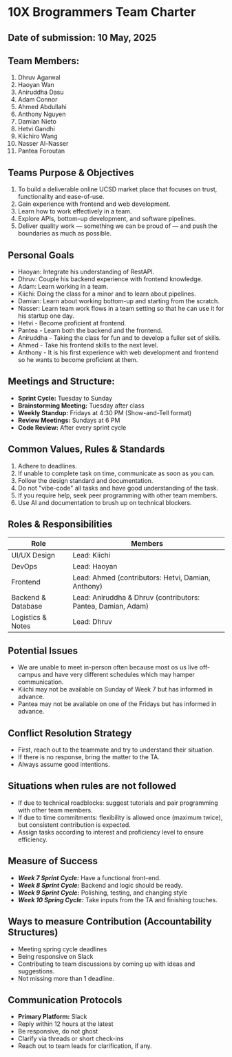 # 10X Brogrammers Team Charter 

## Date of submission: 10 May, 2025

## Team Members:
1. Dhruv Agarwal
2. Haoyan Wan
3. Aniruddha Dasu
4. Adam Connor
5. Ahmed Abdullahi
6. Anthony Nguyen
7. Damian Nieto
8. Hetvi Gandhi
9. Kiichiro Wang
10. Nasser Al-Nasser
11. Pantea Foroutan

## Teams Purpose & Objectives
1. To build a deliverable online UCSD market place that focuses on trust, functionality and ease-of-use. 
2. Gain experience with frontend and web development.
3. Learn how to work effectively in a team.
4. Explore APIs, bottom-up development, and software pipelines. 
5. Deliver quality work — something we can be proud of — and push the boundaries as much as possible.


## Personal Goals
- Haoyan: Integrate his understanding of RestAPI.
- Dhruv: Couple his backend experience with frontend knowledge.
- Adam: Learn working in a team.
- Kiichi: Doing the class for a minor and to learn about pipelines.
- Damian: Learn about working bottom-up and starting from the scratch.
- Nasser: Learn team work flows in a team setting so that he can use it for his startup one day.
- Hetvi - Become proficient at frontend.
- Pantea - Learn both the backend and the frontend.
- Aniruddha - Taking the class for fun and to develop a fuller set of skills.
- Ahmed - Take his frontend skills to the next level. 
- Anthony - It is his first experience with web development and frontend so he wants to become proficient at them. 

## Meetings and Structure:
- **Sprint Cycle:** Tuesday to Sunday
- **Brainstorming Meeting:** Tuesday after class
- **Weekly Standup:** Fridays at 4:30 PM (Show-and-Tell format)
- **Review Meetings:** Sundays at 6 PM 
- **Code Review:** After every sprint cycle 

## Common Values, Rules & Standards 
1. Adhere to deadlines.
2. If unable to complete task on time, communicate as soon as you can. 
3. Follow the design standard and documentation. 
4. Do not "vibe-code" all tasks and have good understanding of the task. 
5. If you require help, seek peer programming with other team members. 
6. Use AI and documentation to brush up on technical blockers.


## Roles & Responsibilities 
| Role               | Members                           |
|--------------------|-----------------------------------|
| UI/UX Design       | Lead: Kiichi                            |
| DevOps      | Lead: Haoyan                            |
| Frontend           | Lead: Ahmed (contributors: Hetvi, Damian, Anthony)        |
| Backend & Database | Lead: Aniruddha & Dhruv (contributors: Pantea, Damian, Adam)   |
| Logistics & Notes  | Lead: Dhruv                             |


## Potential Issues
- We are unable to meet in-person often because most os us live off-campus and have very different schedules which may hamper communication. 
- Kiichi may not be available on Sunday of Week 7 but has informed in advance. 
- Pantea may not be available on one of the Fridays but has informed in advance.


## Conflict Resolution Strategy 
- First, reach out to the teammate and try to understand their situation.
- If there is no response, bring the matter to the TA.
- Always assume good intentions.

## Situations when rules are not followed
- If due to technical roadblocks: suggest tutorials and pair programming with other team members.
- If due to time commitments: flexibility is allowed once (maximum twice), but consistent contribution is expected. 
- Assign tasks according to interest and proficiency level to ensure efficiency. 


## Measure of Success
- ***Week 7 Sprint Cycle:*** Have a functional front-end.
- ***Week 8 Sprint Cycle:*** Backend and logic should be ready. 
- ***Week 9 Sprint Cycle:*** Polishing, testing, and changing style
- ***Week 10 Spring Cycle:*** Take inputs from the TA and finishing touches. 




## Ways to measure Contribution (Accountability Structures)
- Meeting spring cycle deadlines
- Being responsive on Slack
- Contributing to team discussions by coming up with ideas and suggestions. 
- Not missing more than 1 deadline. 


## Communication Protocols 
- **Primary Platform:** Slack
- Reply within 12 hours at the latest
- Be responsive, do not ghost 
- Clarify via threads or short check-ins 
- Reach out to team leads for clarification, if any. 
